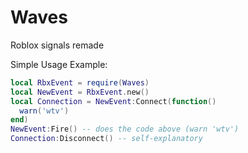 # Waves
Roblox signals remade

Simple Usage Example:
```lua
local RbxEvent = require(Waves)
local NewEvent = RbxEvent.new()
local Connection = NewEvent:Connect(function()
  warn('wtv')
end)
NewEvent:Fire() -- does the code above (warn 'wtv')
Connection:Disconnect() -- self-explanatory
``` 

